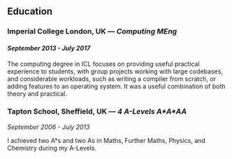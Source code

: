 ## Education

### **Imperial College London,** UK — *Computing MEng*

#### *September 2013 - July 2017*

The computing degree in ICL focuses on providing useful practical experience to students, with group projects working with large codebases, and considerable workloads, such as writing a compiler from scratch, or adding features to an operating system. It was a useful combination of both theory and practical.

### **Tapton School,** Sheffield, UK — *4 A-Levels A\*A\*AA*

*September 2006 - July 2013*

I achieved two A\*s and two As in Maths, Further Maths, Physics, and Chemistry during my A-Levels.
